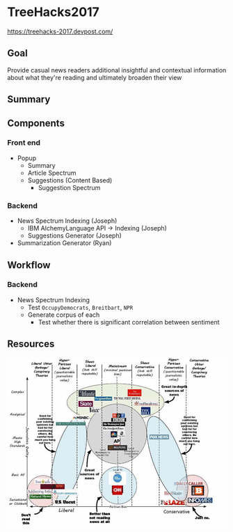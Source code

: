 # TreeHacks2017

https://treehacks-2017.devpost.com/

## Goal

Provide casual news readers additional insightful and contextual information 
about what they're reading and ultimately broaden their view

## Summary

## Components

### Front end
- Popup
    - Summary
    - Article Spectrum
    - Suggestions (Content Based)
        - Suggestion Spectrum

### Backend
- News Spectrum Indexing (Joseph)
    - IBM AlchemyLanguage API -> Indexing (Joseph)
    - Suggestions Generator (Joseph)
- Summarization Generator (Ryan)

## Workflow

### Backend
- News Spectrum Indexing
    - Test `OccupyDemocrats`, `Breitbart`, `NPR`
    - Generate corpus of each
        -  Test whether there is significant correlation between sentiment


## Resources

![spectrum](spectrum.jpg)
